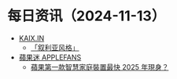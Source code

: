 ﻿# 每日资讯（2024-11-13）

- [KAIX.IN](https://kaix.in/feed/)
  - [「叙利亚风格」](https://kaix.in/2024/1113-designer/)
- [蘋果迷 APPLEFANS](https://applefans.today/feed/)
  - [蘋果第一款智慧家庭裝置最快 2025 年現身？](https://applefans.today/2024-11-apple-home-command-center-rumors/)
